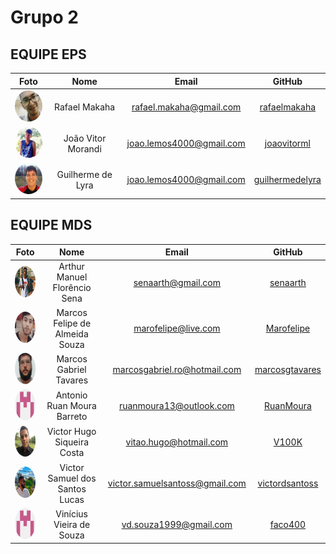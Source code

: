 # Grupo 2



## EQUIPE EPS

| Foto | Nome | Email | GitHub |
|:----:|:------------------------:|:-----:|:------:|
| <img style="border-radius: 50%;" src="img/equipe/makaha.jpeg" alt="Rafael" title="Rafael Makaha" width="50" height="50" /> | Rafael Makaha | rafael.makaha@gmail.com | [rafaelmakaha](https://github.com/rafaelmakaha) |
| <img style="border-radius: 50%;" src="img/equipe/joaovitormorandi.jpeg" alt="Joao" title="Joao Vitor Morandi" width="50" height="50" /> | João Vitor Morandi | joao.lemos4000@gmail.com | [joaovitorml](https://github.com/joaovitorml) |
| <img style="border-radius: 50%;" src="img/equipe/lyra.jpg" alt="Lyra" title="Guilherme de Lyra" width="50" height="50" /> | Guilherme de Lyra | joao.lemos4000@gmail.com | [guilhermedelyra](https://github.com/guilhermedelyra) |

## EQUIPE MDS

| Foto | Nome | Email | GitHub |
|:----:|:------------------------:|:-----:|:------:|
| <img style="border-radius: 50%;" src="img/equipe/arthursena.png" alt="Arthur" title="Arthur Manuel Florêncio Sena" width="50" height="50" /> | Arthur Manuel Florêncio Sena | senaarth@gmail.com | [senaarth](https://github.com/senaarth) |
| <img style="border-radius: 50%;" src="img/equipe/marcos.png" alt="Marcos" title="Marcos Felipe de Almeida Souza" width="50" height="50" /> | Marcos Felipe de Almeida Souza | marofelipe@live.com | [Marofelipe](https://github.com/Marofelipe) |
| <img style="border-radius: 50%;" src="img/equipe/marcosgabriel.jpeg" alt="Marcos" title="Marcos Gabriel Tavares" width="50" height="50" /> | Marcos Gabriel Tavares | marcosgabriel.ro@hotmail.com | [marcosgtavares](https://github.com/marcosgtavares) |
| <img style="border-radius: 50%;" src="img/equipe/ruan.png" alt="Ruan" title="Antonio Ruan Moura Barreto" width="50" height="50" /> | Antonio Ruan Moura Barreto | ruanmoura13@outlook.com | [RuanMoura](https://github.com/RuanMoura) |
| <img style="border-radius: 50%;" src="img/equipe/victorhugo.jpeg" alt="Victor" title="Victor Hugo Siqueira Costa" width="50" height="50" /> | Victor Hugo Siqueira Costa | vitao.hugo@hotmail.com | [V100K](https://github.com/V100K) |
| <img style="border-radius: 50%;" src="img/equipe/victorsamuel.jpeg" alt="Victor" title="Victor Samuel dos Santos Lucas" width="50" height="50" /> | Victor Samuel dos Santos Lucas  | victor.samuelsantoss@gmail.com | [victordsantoss](https://github.com/victordsantoss) |
| <img style="border-radius: 50%;" src="img/equipe/ruan.png" alt="Vinicius" title="Vinícius Vieira de Souza" width="50" height="50" /> | Vinícius Vieira de Souza | vd.souza1999@gmail.com | [faco400](https://github.com/faco400) |